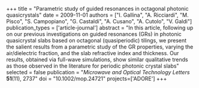 +++
title = "Parametric study of guided resonances in octagonal photonic quasicrystals"
date = 2009-11-01
authors = ["I. Gallina", "A. Ricciardi", "M. Pisco", "S. Campopiano", "G. Castaldi", "A. Cusano", "A. Cutolo", "V. Galdi"]
publication_types = ['article-journal']
abstract = "In this article, following up on our previous investigations on guided resonances (GRs) in photonic quasicrystal slabs based on octagonal (quasiperiodic) tilings, we present the salient results from a parametric study of the GR properties, varying the air/dielectric fraction, and the slab refractive index and thickness. Our results, obtained via full-wave simulations, show similar qualitative trends as those observed in the literature for periodic photonic crystal slabs"
selected = false
publication = "*Microwave and Optical Technology Letters* **51**(11), 2737"
doi = "10.1002/mop.24721"
projects=['ADORE']
+++
